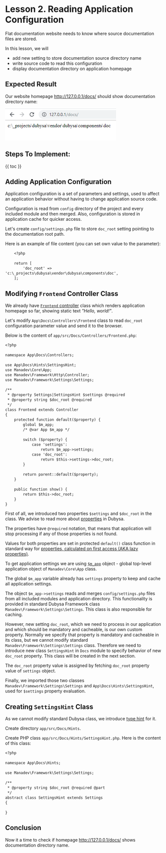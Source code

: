 # Lesson 2. Reading Application Configuration #

Flat documentation website needs to know where source documentation files are stored.

In this lesson, we will

- add new setting to store documentation source directory name
- write source code to read this configuration
- display documentation directory on application homepage
 
Expected Result
----------------------------------------

Our website homepage <http://127.0.0.1/docs/> should show documentation directory name:

![Empty application response](02-documentation-directory-name.png)

Steps To Implement:
----------------------------------------

{{ toc }}

 
## Adding Application Configuration ##

Application configuration is a set of parameters and settings, used to affect an application behavior 
without having to change application source code.

Configuration is read from `config` directory of the project and every included module and then merged.
Also, configuration is stored in application cache for quicker access.

Let's create `config/settings.php` file to store `doc_root` setting pointing to the documentation root path.
 
Here is an example of file content (you can set own value to the parameter):
    
    	<?php
    	
    	return [
    	    'doc_root' => 'c:\_projects\dubysa\vendor\dubysa\components\doc',
    	]; 
    	  

## Modifying `Frontend` Controller Class

We already have [`Frontend` controller](creating-simple-web-application#creating-web-controller-class) 
class which renders application homepage so far, showing static text *"Hello, world!"*. 
  
Let's modify `App\Docs\Controllers\Frontend` class to read `doc_root` configuration parameter value 
and send it to the browser.

Below is the content of `app/src/Docs/Controllers/Frontend.php`:

    <?php
    
    namespace App\Docs\Controllers;
    
    use App\Docs\Hints\SettingsHint;
    use Manadev\Core\App;
    use Manadev\Framework\Http\Controller;
    use Manadev\Framework\Settings\Settings;
    
    /**
     * @property Settings|SettingsHint $settings @required
     * @property string $doc_root @required
     */
    class Frontend extends Controller
    {
        protected function default($property) {
            global $m_app;
            /* @var App $m_app */
    
            switch ($property) {
                case 'settings':
                    return $m_app->settings;
                case 'doc_root':
                    return $this->settings->doc_root;
            }
    
            return parent::default($property);
        }
    
        public function show() {
            return $this->doc_root;
        }
    }


First of all, we introduced two properties `$settings` and `$doc_root` in the class.
We advise to read more about [properties](../../architecture/properties) in Dubysa.

The properties have `@required` notation, that means that application will stop processing 
if any of those properties is not found. 

Values for both properties are set in protected `default()` class function in standard way for 
[properties, calculated on first access (AKA lazy properties)](../../architecture/properties#properties-calculated-on-first-access-aka-lazy-properties). 

To get application settings we are using [`$m_app`](../../architecture/modules/standard-classes-and-objects#$m_app) 
object - global top-level application object of `Manadev\Core\App` class. 

The global `$m_app` variable already has `settings` property to keep and cache all application settings.

The object `$m_app->settings` reads and merges `config/settings.php` files from all included modules and application directory. 
This functionality is provided in standard Dubysa Framework class `Manadev\Framework\Settings\Settings`. 
This class is also responsible for caching.

However, new setting `doc_root`, which we need to process in our application and which should be mandatory and cacheable, is our own custom property. Normally we specify that property is mandatory and cacheable in its class, 
but we cannot modify standard `Manadev\Framework\Settings\Settings` class.
Therefore we need to introduce new class `SettingsHint` in `Docs` module to specify behavior of new `doc_root` property. 
This class will be created in the next section.  

The `doc_root` property value is assigned by fetching `doc_root` property value of `settings` object. 

Finally, we imported those two classes `Manadev\Framework\Settings\Settings` and `App\Docs\Hints\SettingsHint`, 
used for `$settings` property evaluation. 

## Creating `SettingsHint` Class

As we cannot modify standard Dubysa class, we introduce [type hint](../../architecture/type-hints) for it. 

Create directory `app/src/Docs/Hints`. 

Create PHP class `app/src/Docs/Hints/SettingsHint.php`. Here is the content of this class:

    <?php
    
    namespace App\Docs\Hints;
    
    use Manadev\Framework\Settings\Settings;
    
    /**
     * @property string $doc_root @required @part
     */
    abstract class SettingsHint extends Settings
    {
    
    }


Conclusion
----------------------------------------

Now it a time to check if homepage <http://127.0.0.1/docs/> shows documentation directory name.
